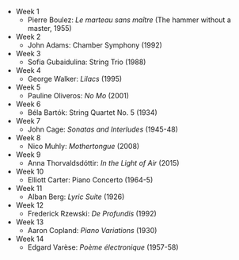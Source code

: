 * Week 1
    * Pierre Boulez: *Le marteau sans maître* (The hammer without a master, 1955)
* Week 2
    * John Adams: Chamber Symphony (1992)
* Week 3
    * Sofia Gubaidulina: String Trio (1988)
* Week 4
    * George Walker: *Lilacs* (1995)
* Week 5
    * Pauline Oliveros: *No Mo* (2001)
* Week 6
    * Béla Bartók: String Quartet No. 5 (1934)
* Week 7
    * John Cage: *Sonatas and Interludes* (1945-48)
* Week 8
    * Nico Muhly: *Mothertongue* (2008)
* Week 9
    * Anna Thorvaldsdóttir: *In the Light of Air* (2015)
* Week 10
    * Elliott Carter: Piano Concerto (1964-5)
* Week 11
    * Alban Berg: *Lyric Suite* (1926)
* Week 12
    * Frederick Rzewski: *De Profundis* (1992)
* Week 13
    * Aaron Copland: *Piano Variations* (1930)
* Week 14
    * Edgard Varèse: *Poème électronique* (1957-58)
